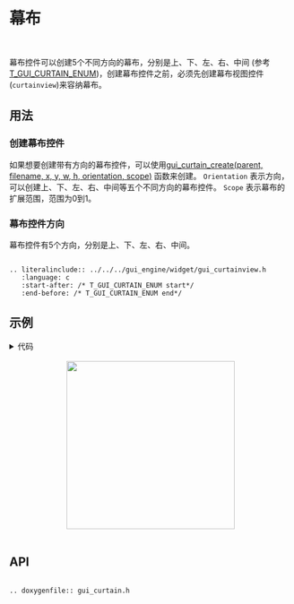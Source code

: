 # 幕布
<br>

幕布控件可以创建5个不同方向的幕布，分别是上、下、左、右、中间 (参考[T_GUI_CURTAIN_ENUM](#T_GUI_CURTAIN_ENUM))，创建幕布控件之前，必须先创建幕布视图控件(`curtainview`)来容纳幕布。

## 用法

### 创建幕布控件

如果想要创建带有方向的幕布控件，可以使用[gui_curtain_create(parent, filename, x, y, w, h, orientation, scope)](#gui_curtain_create) 函数来创建。
`Orientation` 表示方向，可以创建上、下、左、右、中间等五个不同方向的幕布控件。
`Scope` 表示幕布的扩展范围，范围为0到1。

<span id = "T_GUI_CURTAIN_ENUM">

### 幕布控件方向

</span>

幕布控件有5个方向，分别是上、下、左、右、中间。

```eval_rst

.. literalinclude:: ../../../gui_engine/widget/gui_curtainview.h
   :language: c
   :start-after: /* T_GUI_CURTAIN_ENUM start*/
   :end-before: /* T_GUI_CURTAIN_ENUM end*/

```

## 示例
<details> <summary>代码</summary>

```eval_rst
.. literalinclude:: ../../../gui_engine/example/screen_448_368/app_tb_clock.c
   :language: c
   :start-after: /* curtain example start*/
   :end-before: /* curtain example end*/
```
</details>
<br>
<div style="text-align: center"><img src="https://foruda.gitee.com/images/1699869962427925475/4a382788_10641540.png" width = "300" /></div>
<br>

<span id="gui_curtain_create">

## API

</span>

```eval_rst

.. doxygenfile:: gui_curtain.h

```

